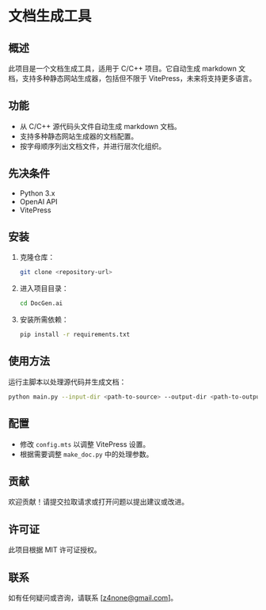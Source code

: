 # 文档生成工具

## 概述
此项目是一个文档生成工具，适用于 C/C++ 项目。它自动生成 markdown 文档，支持多种静态网站生成器，包括但不限于 VitePress，未来将支持更多语言。

## 功能
- 从 C/C++ 源代码头文件自动生成 markdown 文档。
- 支持多种静态网站生成器的文档配置。
- 按字母顺序列出文档文件，并进行层次化组织。

## 先决条件
- Python 3.x
- OpenAI API
- VitePress

## 安装
1. 克隆仓库：
   ```bash
   git clone <repository-url>
   ```
2. 进入项目目录：
   ```bash
   cd DocGen.ai
   ```
3. 安装所需依赖：
   ```bash
   pip install -r requirements.txt
   ```

## 使用方法
运行主脚本以处理源代码并生成文档：
```bash
python main.py --input-dir <path-to-source> --output-dir <path-to-output>
```

## 配置
- 修改 `config.mts` 以调整 VitePress 设置。
- 根据需要调整 `make_doc.py` 中的处理参数。

## 贡献
欢迎贡献！请提交拉取请求或打开问题以提出建议或改进。

## 许可证
此项目根据 MIT 许可证授权。

## 联系
如有任何疑问或咨询，请联系 [z4none@gmail.com]。
